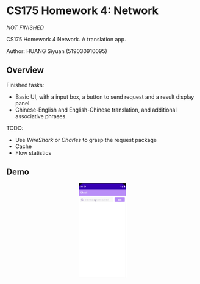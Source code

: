 # CS175 Homework 4: Network

*NOT FINISHED*

CS175 Homework 4 Network. A translation app.

Author: HUANG Siyuan (519030910095)

## Overview

Finished tasks:

+ Basic UI, with a input box, a button to send request and a result display panel.
+ Chinese-English and English-Chinese translation, and additional associative phrases.

TODO:

+ Use *WireShark* or *Charles* to grasp the request package
+ Cache
+ Flow statistics

## Demo

<p align="center">
<img src="demo/demo.gif" alt="img" style="zoom:33%;" />
